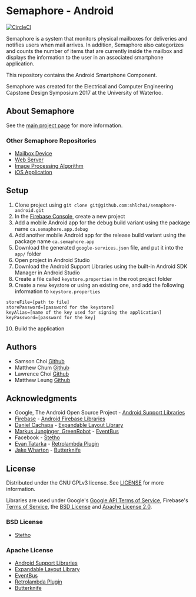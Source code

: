 # Semaphore - Android

[![CircleCI](https://circleci.com/gh/shlchoi/semaphore-android.svg?style=svg&circle-token=cbed7a3c4f3cdd5a531b9cfe97c04a9fe6c26f24)](https://circleci.com/gh/shlchoi/semaphore-android)

Semaphore is a system that monitors physical mailboxes for deliveries and notifies users when mail arrives. In addition, Semaphore also categorizes and counts the number of items that are currently inside the mailbox and displays the information to the user in an associated smartphone application.  

This repository contains the Android Smartphone Component.

Semaphore was created for the Electrical and Computer Engineering Capstone Design Symposium 2017 at the University of Waterloo.


## About Semaphore
See the [main project page](https://shlchoi.github.io/semaphore) for more information.

### Other Semaphore Repositories
* [Mailbox Device](https://github.com/shlchoi/semaphore-mailbox)
* [Web Server](https://github.com/shlchoi/semaphore-server)
* [Image Processing Algorithm](https://github.com/mattcwc/semaphore-algorithm)
* [iOS Application](https://github.com/shlchoi/semaphore-ios)

## Setup
1. Clone project using `git clone git@github.com:shlchoi/semaphore-android.git`
2. In the [Firebase Console](https://console.firebase.google.com), create a new project
3. Add a mobile Android app for the debug build variant using the package name `ca.semaphore.app.debug`
4. Add another mobile Android app for the release build variant using the package name `ca.semaphore.app`
5. Download the generated `google-services.json` file, and put it into the `app/` folder
6. Open project in Android Studio
7. Download the Android Support Libraries using the built-in Android SDK Manager in Android Studio
8. Create a file called `keystore.properties` in the root project folder
9. Create a new keystore or using an existing one, and add the following information to `keystore.properties`
```
storeFile=[path to file]
storePassword=[password for the keystore]
keyAlias=[name of the key used for signing the application]
keyPassword=[password for the key]
```
10. Build the application


## Authors

* Samson Choi 	[Github](https://github.com/shlchoi)
* Matthew Chum 	[Github](https://github.com/mattcwc)
* Lawrence Choi	[Github](https://github.com/l2choi)
* Matthew Leung [Github](https://github.com/mshleung)


## Acknowledgments
* Google, The Android Open Source Project - [Android Support Libraries](https://developer.android.com/topic/libraries/support-library/index.html)
* [Firebase](https://firebase.google.com) - [Android Firebase Libraries](https://firebase.google.com/docs/android/)
* [Daniel Cachapa](https://github.com/cachapa) - [Expandable Layout Library](https://github.com/cachapa/ExpandableLayout)
* [Markus Junginger, GreenRobot](http://greenrobot.org/) - [EventBus](http://greenrobot.org/eventbus/)
* Facebook - [Stetho](http://facebook.github.io/stetho/)
* [Evan Tatarka](https://github.com/evant) - [Retrolambda Plugin](https://github.com/evant/gradle-retrolambda)
* [Jake Wharton](https://github.com/JakeWharton) - [Butterknife](http://jakewharton.github.io/butterknife/)


## License

Distributed under the GNU GPLv3 license. See [LICENSE](https://github.com/shlchoi/semaphore-android/blob/master/LICENSE) for more information.

Libraries are used under Google's [Google API Terms of Service](https://developers.google.com/terms/), Firebase's [Terms of Service](https://www.firebase.com/terms/terms-of-service.html), the [BSD License](https://opensource.org/licenses/BSD-3-Clause) and [Apache License 2.0](http://www.apache.org/licenses/LICENSE-2.0.html).

### BSD License
* [Stetho](http://facebook.github.io/stetho/)

### Apache License
* [Android Support Libraries](https://developer.android.com/topic/libraries/support-library/index.html)
* [Expandable Layout Library](https://github.com/cachapa/ExpandableLayout)
* [EventBus](http://greenrobot.org/eventbus/)
* [Retrolambda Plugin](https://github.com/evant/gradle-retrolambda)
* [Butterknife](http://jakewharton.github.io/butterknife/)
